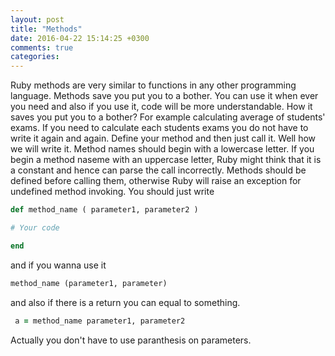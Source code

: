 ```yaml
---
layout: post
title: "Methods"
date: 2016-04-22 15:14:25 +0300
comments: true
categories: 
---
```


Ruby methods are very similar to functions in any other programming language. Methods save you put you to a bother. You can
use it when ever you need and also if you use it, code will be more understandable. How it saves you put you to a bother?
For example calculating average of students' exams. If you need to calculate each students exams you do not have to write it
again and again. Define your method and then just call it. Well how we will write it. Method names should begin with a 
lowercase letter. If you begin a method naseme with an uppercase 
letter, Ruby might think that it is a constant and hence can parse the call incorrectly.
Methods should be defined before calling them, otherwise Ruby will raise an exception for 
undefined method invoking. You should just write
 
```ruby
def method_name ( parameter1, parameter2 )

# Your code

end

```
 
and if you wanna use it 
```ruby
method_name (parameter1, parameter)
```
 and also if there is a return you can equal to something.
```ruby
 a = method_name parameter1, parameter2
```
 Actually you don't have to use paranthesis on parameters.